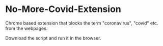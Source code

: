 # No-More-Covid-Extension

Chrome based extension that blocks the term "coronavirus", "covid" etc. from the webpages.

Download the script and run it in the browser.

